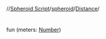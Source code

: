 //[Spheroid Script](../../index.md)/[spheroid](../index.md)/[Distance](index.md)/[<init>](-init-.md)



# <init>  
 
fun [<init>](-init-.md)(meters: [Number](../-number/index.md))  




